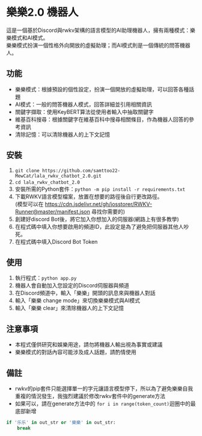 # 樂樂2.0 機器人

這是一個基於Discord與rwkv架構的語言模型的AI助理機器人，擁有兩種模式：樂樂模式和AI模式。</br>
樂樂模式扮演一個性格外向開放的虛擬助理；而AI模式則是一個傳統的問答機器人。

## 功能
- 樂樂模式：根據預設的個性設定，扮演一個開放的虛擬助理，可以回答各種話題
- AI模式：一般的問答機器人模式，回答詳細並引用相關資訊
- 關鍵字擷取：使用KeyBERT算法從使用者輸入中抽取關鍵字
- 維基百科搜尋：根據關鍵字在維基百科中搜尋相關條目，作為機器人回答的參考資訊
- 清除記憶：可以清除機器人的上下文記憶

## 安裝

1. `git clone https://github.com/samttoo22-MewCat/lala_rwkv_chatbot_2.0.git`
2. `cd lala_rwkv_chatbot_2.0`
3. 安裝所需的Python套件：`python -m pip install -r requirements.txt`
4. 下載RWKV語言模型檔案，放置在想要的路徑後自行更改路徑。</br>
   (模型可以在 https://cdn.jsdelivr.net/gh/josstorer/RWKV-Runner@master/manifest.json 尋找你需要的)
5. 創建好discord Bot後，將它加入你想加入的伺服器(網路上有很多教學)
6. 在程式碼中填入你想要啟用的頻道ID，此設定是為了避免把伺服器其他人吵死。
7. 在程式碼中填入Discord Bot Token

## 使用

1. 執行程式：`python app.py`
2. 機器人會自動加入您設定的Discord伺服器與頻道
3. 在Discord頻道中，輸入「樂樂」開頭的訊息來與機器人對話
4. 輸入「樂樂 change mode」來切換樂樂模式與AI模式
5. 輸入「樂樂 clear」來清除機器人的上下文記憶

## 注意事項
- 本程式僅供研究和娛樂用途，請勿將機器人輸出視為事實或建議
- 樂樂模式的對話內容可能涉及成人話題，請酌情使用

## 備註
- rwkv的pip套件只能選擇單一的字元讓語言模型停下，所以為了避免樂樂自我重複的情況發生，我強烈建議於修改rwkv套件中的generate方法
- 如果可以，請在generate方法中的 `for i in range(token_count)`迴圈中的最底部新增<br>
```python
if '乐乐' in out_str or '樂樂' in out_str:
    break
```

